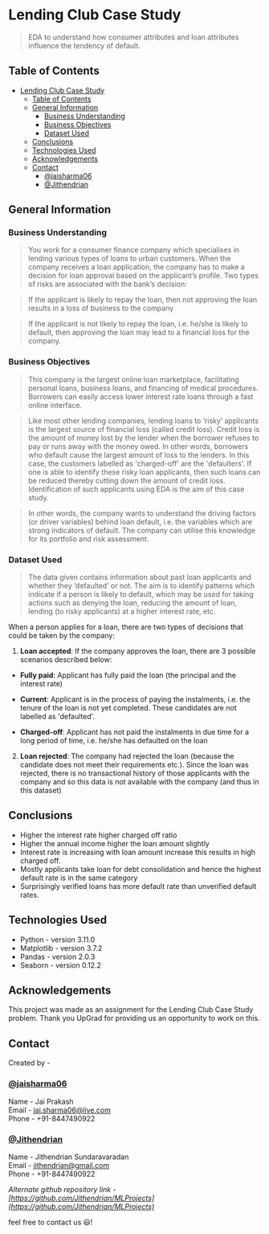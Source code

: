 # Lending Club Case Study
> EDA to understand how consumer attributes and loan attributes influence the tendency of default.


## Table of Contents
- [Lending Club Case Study](#lending-club-case-study)
  - [Table of Contents](#table-of-contents)
  - [General Information](#general-information)
    - [Business Understanding](#business-understanding)
    - [Business Objectives](#business-objectives)
    - [Dataset Used](#dataset-used)
  - [Conclusions](#conclusions)
  - [Technologies Used](#technologies-used)
  - [Acknowledgements](#acknowledgements)
  - [Contact](#contact)
    - [@jaisharma06](#jaisharma06)
    - [@Jithendrian](#jithendrian)

<!-- You can include any other section that is pertinent to your problem -->

## General Information

### Business Understanding
>You work for a consumer finance company which specialises in lending various types of loans to urban customers. When the company receives a loan application, the company has to make a decision for loan approval based on the applicant’s profile. Two types of risks are associated with the bank’s decision:


>If the applicant is likely to repay the loan, then not approving the loan results in a loss of business to the company


>If the applicant is not likely to repay the loan, i.e. he/she is likely to default, then approving the loan may lead to a financial loss for the company.

### Business Objectives
>This company is the largest online loan marketplace, facilitating personal loans, business loans, and financing of medical procedures. Borrowers can easily access lower interest rate loans through a fast online interface. 


>Like most other lending companies, lending loans to ‘risky’ applicants is the largest source of financial loss (called credit loss). Credit loss is the amount of money lost by the lender when the borrower refuses to pay or runs away with the money owed. In other words, borrowers who default cause the largest amount of loss to the lenders. In this case, the customers labelled as 'charged-off' are the 'defaulters'. 
>If one is able to identify these risky loan applicants, then such loans can be reduced thereby cutting down the amount of credit loss. Identification of such applicants using EDA is the aim of this case study.


>In other words, the company wants to understand the driving factors (or driver variables) behind loan default, i.e. the variables which are strong indicators of default.  The company can utilise this knowledge for its portfolio and risk assessment. 

### Dataset Used
>The data given contains information about past loan applicants and whether they ‘defaulted’ or not. The aim is to identify patterns which indicate if a person is likely to default, which may be used for taking actions such as denying the loan, reducing the amount of loan, lending (to risky applicants) at a higher interest rate, etc.

When a person applies for a loan, there are two types of decisions that could be taken by the company:

1. **Loan accepted**: If the company approves the loan, there are 3 possible scenarios described below:

- **Fully paid**: Applicant has fully paid the loan (the principal and the interest rate)

- **Current**: Applicant is in the process of paying the instalments, i.e. the tenure of the loan is not yet completed. These candidates are not labelled as 'defaulted'.

- **Charged-off**: Applicant has not paid the instalments in due time for a long period of time, i.e. he/she has defaulted on the loan 

2. **Loan rejected**: The company had rejected the loan (because the candidate does not meet their requirements etc.). Since the loan was rejected, there is no transactional history of those applicants with the company and so this data is not available with the company (and thus in this dataset)

## Conclusions
- Higher the interest rate higher charged off ratio
- Higher the annual income higher the loan amount slightly
- Interest rate is increasing with loan amount increase this results in high charged off.
- Mostly applicants take loan for debt consolidation and hence the highest default rate is in the same category
- Surprisingly verified loans has more default rate than unverified default rates.

## Technologies Used
- Python - version 3.11.0
- Matplotlib - version 3.7.2
- Pandas - version 2.0.3
- Seaborn - version 0.12.2

## Acknowledgements
This project was made as an assignment for the Lending Club Case Study problem. Thank you UpGrad for providing us an opportunity to work on this.


## Contact
Created by -

### [@jaisharma06](https://github.com/jaisharma06)</br>
Name - Jai Prakash</br>
Email - [jai.sharma06@live.com](mailto:jai.sharma06@live.com)</br>
Phone - +91-8447490922

### [@Jithendrian](https://github.com/Jithendrian)</br>
Name - Jithendrian Sundaravaradan</br>
Email - [jithendrian@gmail.com](mailto:jithendrian@gmail.com)</br>
Phone - +91-8447490922</br>

*Alternate github repository link - [https://github.com/Jithendrian/MLProjects](https://github.com/Jithendrian/MLProjects)*

feel free to contact us :smiley:!
